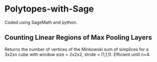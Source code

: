 # Polytopes-with-Sage
Coded using SageMath and python.

## Counting Linear Regions of Max Pooling Layers
Returns the number of vertices of the Minkowski sum of simplices for a 3x2xn cube with window size = 2x2x2, stride = (1,1,1).
Efficient until n=4.
